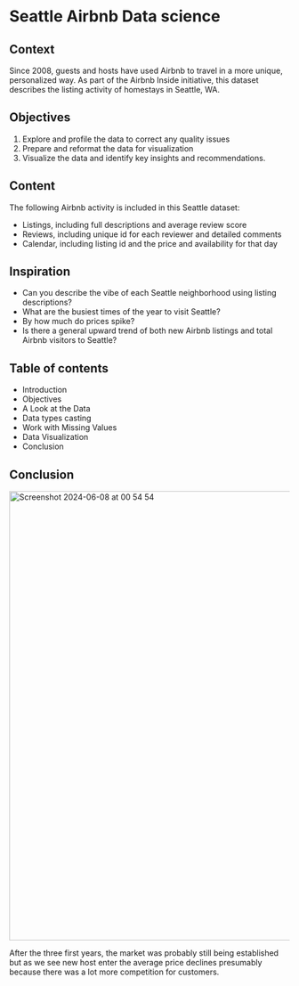 # Seattle Airbnb Data science

## Context

Since 2008, guests and hosts have used Airbnb to travel in a more unique, personalized way. As part of the Airbnb Inside initiative, this dataset describes the listing activity of homestays in Seattle, WA.

## Objectives 

1. Explore and profile the data to correct any quality issues
2. Prepare and reformat the data for visualization
3. Visualize the data and identify key insights and recommendations.

## Content

The following Airbnb activity is included in this Seattle dataset:

- Listings, including full descriptions and average review score
- Reviews, including unique id for each reviewer and detailed comments
- Calendar, including listing id and the price and availability for that day

## Inspiration

- Can you describe the vibe of each Seattle neighborhood using listing descriptions?
- What are the busiest times of the year to visit Seattle?
- By how much do prices spike?
- Is there a general upward trend of both new Airbnb listings and total Airbnb visitors to Seattle?

## Table of contents 

- Introduction
- Objectives
- A Look at the Data
- Data types casting
- Work with Missing Values
- Data Visualization
- Conclusion

## Conclusion

<img width="807" alt="Screenshot 2024-06-08 at 00 54 54" src="https://github.com/MKasigwa/datascience_project1/assets/38250874/d8c89901-465b-45de-9316-f9776bda32af">

<p>After the three first years, the market was probably still being established but as we see new host enter the average price declines presumably because there was a lot more competition for customers.</p>
